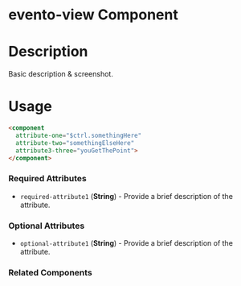 # evento-view Component

# Description

Basic description & screenshot.

# Usage

```html
<component
  attribute-one="$ctrl.somethingHere"
  attribute-two="somethingElseHere"
  attribute3-three="youGetThePoint">
</component>
```

### Required Attributes

* `required-attribute1` (**String**) - Provide a brief description of the attribute.


### Optional Attributes

* `optional-attribute1` (**String**) - Provide a brief description of the attribute. 


### Related Components